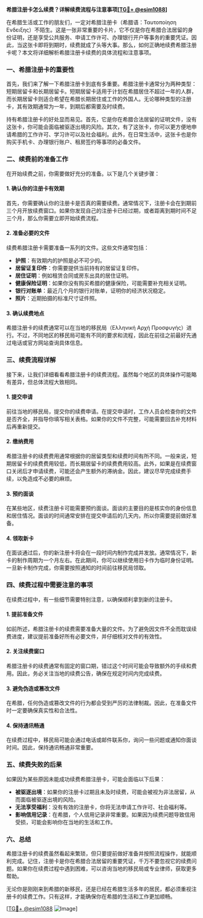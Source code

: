 **希腊注册卡怎么续费？详解续费流程与注意事项[[TG💪+ @esim1088](https://t.me/s/esim1088)]**

在希腊生活或工作的朋友们，一定对希腊注册卡（希腊语：Ταυτοποίηση Ενδειξης）不陌生。这是一张非常重要的卡片，它不仅是你在希腊合法居留的身份证明，还是享受公共服务、申请工作许可、办理银行开户等事务的重要凭证。因此，当这张卡即将到期时，续费就成了头等大事。那么，如何正确地续费希腊注册卡呢？本文将详细解析希腊注册卡续费的具体流程和注意事项。

### 一、希腊注册卡的重要性

首先，我们来了解一下希腊注册卡到底有多重要。希腊注册卡通常分为两种类型：短期居留卡和长期居留卡。短期居留卡适用于计划在希腊居住不超过一年的人群，而长期居留卡则适合希望在希腊长期居住或工作的外国人。无论哪种类型的注册卡，其有效期通常为一年，到期后都需要及时续费。

持有希腊注册卡的好处显而易见。首先，它是你在希腊合法居留的证明文件，没有这张卡，你可能会面临被驱逐出境的风险。其次，有了这张卡，你可以更方便地申请希腊的工作许可、学习许可以及社会福利。此外，在日常生活中，这张卡也是你购买手机卡、办理银行账户、租房签约等事项的必备文件。

### 二、续费前的准备工作

在开始续费之前，你需要做好充分的准备。以下是几个关键步骤：

#### 1. 确认你的注册卡有效期

首先，你需要确认你的注册卡是否真的需要续费。通常情况下，注册卡会在到期前三个月开放续费窗口。如果你发现自己的注册卡已经过期，或者距离到期时间不足三个月，那么你需要立即开始续费流程。

#### 2. 准备必要的文件

续费希腊注册卡需要准备一系列的文件。这些文件通常包括：

- **护照**：有效期内的护照是必不可少的。
- **居留证复印件**：你需要提供当前持有的居留证复印件。
- **居住证明**：例如租赁合同或房东出具的居住证明。
- **健康保险证明**：如果你没有购买希腊的健康保险，可能需要补充相关证明。
- **银行对账单**：最近几个月的银行对账单，证明你的经济状况稳定。
- **照片**：近期拍摄的标准尺寸证件照。

#### 3. 确认续费地点

希腊注册卡的续费通常可以在当地的移民局（Ελληνική Αρχή Προσφυγής）进行。不过，不同地区的移民局可能有不同的要求和流程，因此在前往之前最好先通过电话或官方网站查询具体信息。

### 三、续费流程详解

接下来，让我们详细看看希腊注册卡的续费流程。虽然每个地区的具体操作可能略有差异，但总体流程大致相同。

#### 1. 提交申请

前往当地的移民局，提交你的续费申请。在提交申请时，工作人员会检查你的文件是否齐全，并指导你填写相关表格。如果你的文件不完整，可能需要回去补充材料后再重新提交。

#### 2. 缴纳费用

希腊注册卡的续费费用通常根据你的居留类型和续费时间有所不同。一般来说，短期居留卡的续费费用较低，而长期居留卡的续费费用较高。此外，如果是在续费窗口关闭后才申请续费，可能还会产生额外的滞纳金。因此，建议尽早完成续费手续，以免造成不必要的麻烦。

#### 3. 预约面谈

在某些地区，续费注册卡可能需要预约面谈。面谈的主要目的是核实你的身份信息和居住情况。面谈的时间通常安排在提交申请后的几天内，所以你需要提前做好准备。

#### 4. 领取新卡

在面谈通过后，你的新注册卡将会在一段时间内制作完成并发放。通常情况下，新卡的制作周期为一个月左右。在此期间，你可以继续使用旧卡作为临时身份证明。一旦新卡制作完成，你需要按照通知的时间前往移民局领取。

### 四、续费过程中需要注意的事项

在续费过程中，有一些细节需要特别注意，以确保顺利拿到新的注册卡。

#### 1. 提前准备文件

如前所述，希腊注册卡的续费需要准备大量的文件。为了避免因文件不全而耽误续费进度，建议提前准备好所有必要文件，并仔细核对文件的有效性。

#### 2. 关注续费窗口

希腊注册卡的续费通常有固定的窗口期，错过这个时间可能会导致额外的手续和费用。因此，务必关注当地的续费公告，确保在规定时间内完成续费。

#### 3. 避免伪造或篡改文件

在希腊，任何伪造或篡改文件的行为都会受到严厉的法律制裁。因此，在准备文件时一定要确保真实性和合法性。

#### 4. 保持通讯畅通

在续费过程中，移民局可能会通过电话或邮件联系你，询问一些问题或通知你面谈时间。因此，保持通讯畅通非常重要。

### 五、续费失败的后果

如果因为某些原因未能成功续费希腊注册卡，可能会面临以下后果：

- **被驱逐出境**：如果你的注册卡过期且未及时续费，可能会被视为非法居留，从而面临被驱逐出境的风险。
- **无法享受福利**：没有有效的注册卡，你将无法申请工作许可、社会福利等。
- **影响信用记录**：在希腊，个人信用记录非常重要。如果因为续费问题导致信用受损，可能会影响你在当地的生活和工作。

### 六、总结

希腊注册卡的续费虽然看起来繁琐，但只要提前做好准备并按照流程操作，就能顺利完成。记住，注册卡是你在希腊合法居留的重要凭证，千万不要忽视它的续费问题。如果你在续费过程中遇到困难，可以咨询当地的移民局或专业律师，获取更多帮助。

无论你是刚刚来到希腊的新移民，还是已经在希腊生活多年的居民，都必须重视注册卡的续费工作。只有这样，才能确保你在希腊的生活和工作更加顺畅。

[[TG💪+ @esim1088](https://t.me/s/esim1088) ![Image](https://i.postimg.cc/4NQfJmqS/Snipaste-2025-05-13-00-14-12.png)]